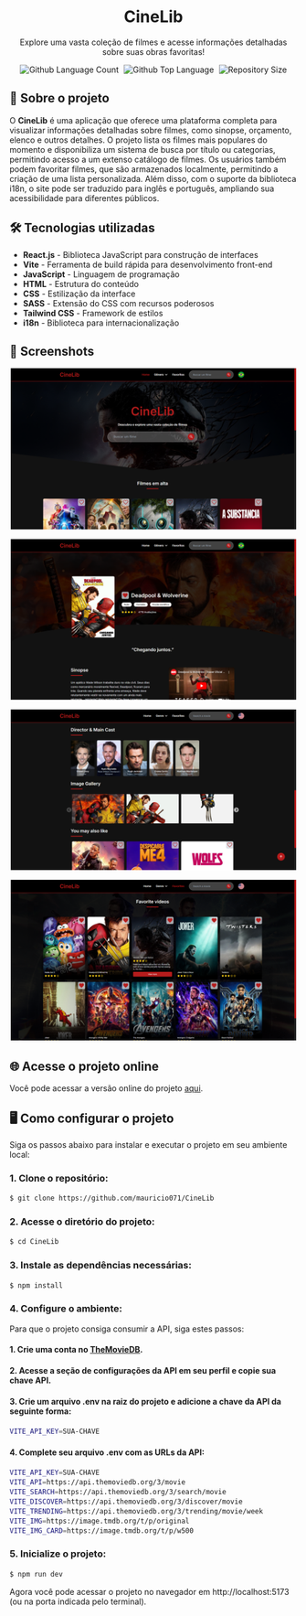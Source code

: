 <div align="center"> <h1>CineLib</h1> </div>

<p align="center">Explore uma vasta coleção de filmes e acesse informações detalhadas sobre suas obras favoritas!</p>

<p align="center">
  <img alt="Github Language Count" src="https://img.shields.io/github/languages/count/mauricio071/CineLib?color=00bfa6">
  <img width="1" />
  <img alt="Github Top Language" src="https://img.shields.io/github/languages/top/mauricio071/CineLib?color=00bfa6">
  <img width="1" />
  <img alt="Repository Size" src="https://img.shields.io/github/repo-size/mauricio071/CineLib?color=00bfa6">
</p>

## 📝 Sobre o projeto

O **CineLib** é uma aplicação que oferece uma plataforma completa para visualizar informações detalhadas sobre filmes, como sinopse, orçamento, elenco e outros detalhes. O projeto lista os filmes mais populares do momento e disponibiliza um sistema de busca por título ou categorias, permitindo acesso a um extenso catálogo de filmes. Os usuários também podem favoritar filmes, que são armazenados localmente, permitindo a criação de uma lista personalizada. Além disso, com o suporte da biblioteca i18n, o site pode ser traduzido para inglês e português, ampliando sua acessibilidade para diferentes públicos.

## 🛠 Tecnologias utilizadas

-   **React.js** - Biblioteca JavaScript para construção de interfaces
-   **Vite** - Ferramenta de build rápida para desenvolvimento front-end
-   **JavaScript** - Linguagem de programação
-   **HTML** - Estrutura do conteúdo
-   **CSS** - Estilização da interface
-   **SASS** - Extensão do CSS com recursos poderosos
-   **Tailwind CSS** - Framework de estilos
-   **i18n** - Biblioteca para internacionalização

## 📸 Screenshots

<p align="center">
  <img src="./src/assets/readme-img/img-1.png" alt="Preview-Screens-1" width="500" >
</p>

<p align="center">
  <img src="./src/assets/readme-img/img-2.png" alt="Preview-Screens-2" width="500" >
</p>

<p align="center">
  <img src="./src/assets/readme-img/img-3.png" alt="Preview-Screens-3" width="500" >
</p>

<p align="center">
  <img src="./src/assets/readme-img/img-4.png" alt="Preview-Screens-4" width="500" >
</p>

## 🌐 Acesse o projeto online
Você pode acessar a versão online do projeto [aqui](https://cinelib-ma.netlify.app/).

## 🖥️ Como configurar o projeto

Siga os passos abaixo para instalar e executar o projeto em seu ambiente local:

### 1. Clone o repositório:

```bash
$ git clone https://github.com/mauricio071/CineLib
```

### 2. Acesse o diretório do projeto:

```bash
$ cd CineLib
```

### 3. Instale as dependências necessárias:

```bash
$ npm install
```

### 4. Configure o ambiente:
Para que o projeto consiga consumir a API, siga estes passos:

#### 1. Crie uma conta no [TheMovieDB](https://www.themoviedb.org).
#### 2. Acesse a seção de configurações da API em seu perfil e copie sua chave API.
#### 3. Crie um arquivo .env na raiz do projeto e adicione a chave da API da seguinte forma:

```bash
VITE_API_KEY=SUA-CHAVE
```

#### 4. Complete seu arquivo .env com as URLs da API:

```bash
VITE_API_KEY=SUA-CHAVE
VITE_API=https://api.themoviedb.org/3/movie
VITE_SEARCH=https://api.themoviedb.org/3/search/movie
VITE_DISCOVER=https://api.themoviedb.org/3/discover/movie
VITE_TRENDING=https://api.themoviedb.org/3/trending/movie/week
VITE_IMG=https://image.tmdb.org/t/p/original
VITE_IMG_CARD=https://image.tmdb.org/t/p/w500
```

### 5. Inicialize o projeto:

```bash 
$ npm run dev
```
Agora você pode acessar o projeto no navegador em http://localhost:5173 (ou na porta indicada pelo terminal).
